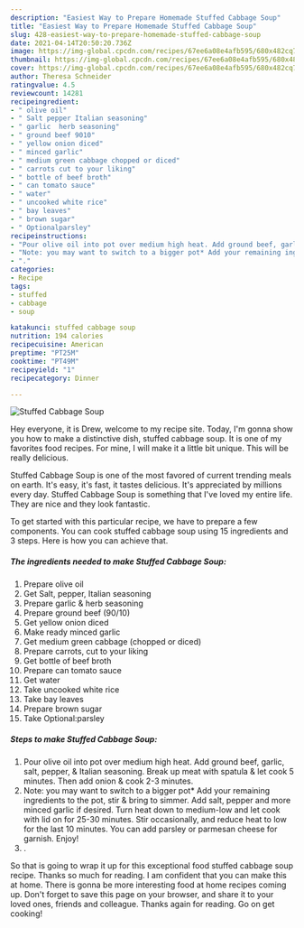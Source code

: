 ```yaml
---
description: "Easiest Way to Prepare Homemade Stuffed Cabbage Soup"
title: "Easiest Way to Prepare Homemade Stuffed Cabbage Soup"
slug: 428-easiest-way-to-prepare-homemade-stuffed-cabbage-soup
date: 2021-04-14T20:50:20.736Z
image: https://img-global.cpcdn.com/recipes/67ee6a08e4afb595/680x482cq70/stuffed-cabbage-soup-recipe-main-photo.jpg
thumbnail: https://img-global.cpcdn.com/recipes/67ee6a08e4afb595/680x482cq70/stuffed-cabbage-soup-recipe-main-photo.jpg
cover: https://img-global.cpcdn.com/recipes/67ee6a08e4afb595/680x482cq70/stuffed-cabbage-soup-recipe-main-photo.jpg
author: Theresa Schneider
ratingvalue: 4.5
reviewcount: 14281
recipeingredient:
- " olive oil"
- " Salt pepper Italian seasoning"
- " garlic  herb seasoning"
- " ground beef 9010"
- " yellow onion diced"
- " minced garlic"
- " medium green cabbage chopped or diced"
- " carrots cut to your liking"
- " bottle of beef broth"
- " can tomato sauce"
- " water"
- " uncooked white rice"
- " bay leaves"
- " brown sugar"
- " Optionalparsley"
recipeinstructions:
- "Pour olive oil into pot over medium high heat. Add ground beef, garlic, salt, pepper, &amp; Italian seasoning. Break up meat with spatula &amp; let cook 5 minutes. Then add onion &amp; cook 2-3 minutes."
- "Note: you may want to switch to a bigger pot* Add your remaining ingredients to the pot, stir &amp; bring to simmer. Add salt, pepper and more minced garlic if desired. Turn heat down to medium-low and let cook with lid on for 25-30 minutes. Stir occasionally, and reduce heat to low for the last 10 minutes. You can add parsley or parmesan cheese for garnish. Enjoy!"
- "."
categories:
- Recipe
tags:
- stuffed
- cabbage
- soup

katakunci: stuffed cabbage soup 
nutrition: 194 calories
recipecuisine: American
preptime: "PT25M"
cooktime: "PT49M"
recipeyield: "1"
recipecategory: Dinner

---
```



![Stuffed Cabbage Soup](https://img-global.cpcdn.com/recipes/67ee6a08e4afb595/680x482cq70/stuffed-cabbage-soup-recipe-main-photo.jpg)

Hey everyone, it is Drew, welcome to my recipe site. Today, I'm gonna show you how to make a distinctive dish, stuffed cabbage soup. It is one of my favorites food recipes. For mine, I will make it a little bit unique. This will be really delicious.

Stuffed Cabbage Soup is one of the most favored of current trending meals on earth. It's easy, it's fast, it tastes delicious. It's appreciated by millions every day. Stuffed Cabbage Soup is something that I've loved my entire life. They are nice and they look fantastic.




To get started with this particular recipe, we have to prepare a few components. You can cook stuffed cabbage soup using 15 ingredients and 3 steps. Here is how you can achieve that.

<!--inarticleads1-->

##### The ingredients needed to make Stuffed Cabbage Soup:

1. Prepare  olive oil
1. Get  Salt, pepper, Italian seasoning
1. Prepare  garlic &amp; herb seasoning
1. Prepare  ground beef (90/10)
1. Get  yellow onion diced
1. Make ready  minced garlic
1. Get  medium green cabbage (chopped or diced)
1. Prepare  carrots, cut to your liking
1. Get  bottle of beef broth
1. Prepare  can tomato sauce
1. Get  water
1. Take  uncooked white rice
1. Take  bay leaves
1. Prepare  brown sugar
1. Take  Optional:parsley




<!--inarticleads2-->

##### Steps to make Stuffed Cabbage Soup:

1. Pour olive oil into pot over medium high heat. Add ground beef, garlic, salt, pepper, &amp; Italian seasoning. Break up meat with spatula &amp; let cook 5 minutes. Then add onion &amp; cook 2-3 minutes.
1. Note: you may want to switch to a bigger pot* Add your remaining ingredients to the pot, stir &amp; bring to simmer. Add salt, pepper and more minced garlic if desired. Turn heat down to medium-low and let cook with lid on for 25-30 minutes. Stir occasionally, and reduce heat to low for the last 10 minutes. You can add parsley or parmesan cheese for garnish. Enjoy!
1. .




So that is going to wrap it up for this exceptional food stuffed cabbage soup recipe. Thanks so much for reading. I am confident that you can make this at home. There is gonna be more interesting food at home recipes coming up. Don't forget to save this page on your browser, and share it to your loved ones, friends and colleague. Thanks again for reading. Go on get cooking!

